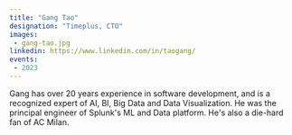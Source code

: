 ```yaml
---
title: "Gang Tao"
designation: "Timeplus, CTO"
images:
 - gang-tao.jpg
linkedin: https://www.linkedin.com/in/taogang/
events:
 - 2023
---
```


Gang has over 20 years experience in software development, and is a recognized expert of AI, BI, Big Data and Data Visualization. He was the principal engineer of Splunk's ML and Data platform. He's also a die-hard fan of AC Milan.